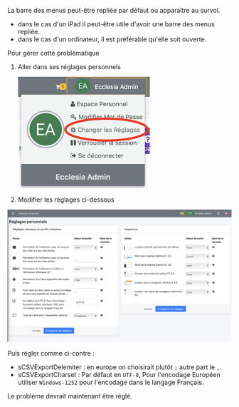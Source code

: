 
La barre des menus peut-être repliée par défaut ou apparaître au survol.

- dans le cas d'un iPad il peut-être utile d'avoir une barre des menus repliée.
- dans le cas d'un ordinateur, il est préférable qu'elle soit ouverte.

Pour gérer cette problématique

1. Aller dans ses réglages personnels

	![Screenshot](../../../img/person/user1.png)
	
2. Modifier les réglages ci-dessous

  ![Screenshot](../../../img/person/user2.png)

Puis régler comme ci-contre :

* sCSVExportDelemiter : en europe on choisirait plutôt `;` autre part le `,`.
* sCSVExportCharset : Par défaut en `UTF-8`, Pour l'encodage Européen utiliser `Windows-1252` pour l'encodage dans le langage Français.

Le problème devrait maintenant être réglé.

